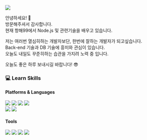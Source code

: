 <p>
  <a href='https://purrfect-position-e38.notion.site/HSYOO-Develoment-79a8d78046db4a47bf424c2d16077bc2'><img src="https://img.shields.io/badge/Notion-000000?style=flat-square&logo=Notion&logoColor=white"/></a>
</p>
<p>
  안녕하세요! 👋<br />
  방문해주셔서 감사합니다.<br />
  현재 항해99에서 Node.js 및 관련기술을 배우고 있습니다.<br />
  
  저는 여러번 열심히하는 개발자보단, 한번에 잘하는 개발자가 되고싶습니다.<br />
  Back-end 기술과 DB 기술에 흥미와 관심이 있습니다. <br />
  오늘도 내일도 꾸준히하는 습관을 가지려 노력 중 입니다.<br />
  
  오늘도 좋은 하루 보내시길 바랍니다! 😎
  
</p>

<h3> 💻 Learn Skills</h3>
<h4>Platforms & Languages</h4>
<p>
  <img src="https://img.shields.io/badge/Node.js-339933?style=flat-square&logo=Node.js&logoColor=white"/>
  <img src="https://img.shields.io/badge/JavaScript-F7DF1E?style=flat-square&logo=JavaScript&logoColor=white"/>
  <img src="https://img.shields.io/badge/MongoDB-47A248?style=flat-square&logo=MongoDB&logoColor=white"/>
  <img src="https://img.shields.io/badge/Express-000000?style=flat-square&logo=Express&logoColor=white"/>
  <br/>
  <img src="https://img.shields.io/badge/Python-3776AB?style=flat-square&logo=Python&logoColor=white"/>
  <img src="https://img.shields.io/badge/Flask-000000?style=flat-square&logo=Flask&logoColor=white"/>
</p>

<h4>Tools </h4>
<p>
  <img src="https://img.shields.io/badge/VS CODE-007ACC?style=flat-square&logo=VisualStudioCode&logoColor=white"/>
  <img src="https://img.shields.io/badge/Git-F05032?style=flat-square&logo=Git&logoColor=white"/>
  <img src="https://img.shields.io/badge/Sourcetree-0052CC?style=flat-square&logo=Sourcetree&logoColor=white"/>
  <img src="https://img.shields.io/badge/Notion-000000?style=flat-square&logo=Notion&logoColor=white"/>
</p>


<!--
**hakseon-yoo/hakseon-yoo** is a ✨ _special_ ✨ repository because its `README.md` (this file) appears on your GitHub profile.

Here are some ideas to get you started:

- 🔭 I’m currently working on ...
- 🌱 I’m currently learning ...
- 👯 I’m looking to collaborate on ...
- 🤔 I’m looking for help with ...
- 💬 Ask me about ...
- 📫 How to reach me: ...
- 😄 Pronouns: ...
- ⚡ Fun fact: ...
-->
